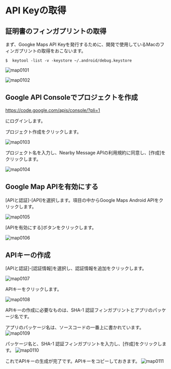 # API Keyの取得

## 証明書のフィンガプリントの取得

まず、Googke Maps API Keyを発行するために、開発で使用しているMacのフィンガプリントの取得をおこないます。

    $  keytool -list -v -keystore ~/.android/debug.keystore

![map0101](img-map02/map0201.png)

![map0102](img-map02/map0202.png)

## Google API Consoleでプロジェクトを作成

https://code.google.com/apis/console/?pli=1

にログインします。

プロジェクト作成をクリックします。

![map0103](img-map02/map0203.png)

プロジェクト名を入力し、Nearby Message APIの利用規約に同意し、[作成]をクリックします。

![map0104](img-map02/map0204.png)

## Google Map APIを有効にする

[APIと認証]-[API]を選択します。項目の中からGoogle Maps Android APIをクリックします。

![map0105](img-map02/map0205.png)

[APIを有効にする]ボタンをクリックします。

![map0106](img-map02/map0206.png)

## APIキーの作成

[APIと認証]-[認証情報]を選択し、認証情報を追加をクリックします。

![map0107](img-map02/map0207.png)

APIキーをクリックします。

![map0108](img-map02/map0208.png)

APIキーの作成に必要なものは、SHA-1 認証フィンガプリントとアプリのパッケージ名です。

アプリのパッケージ名は、ソースコードの一番上に書かれています。
![map0109](img-map02/map0209.png)

パッケージ名と、SHA-1 認証フィンガプリントを入力し、[作成]をクリックします。
![map0110](img-map02/map0210.png)

これでAPIキーの生成が完了です。APIキーをコピーしておきます。
![map0111](img-map01/map0111.png)